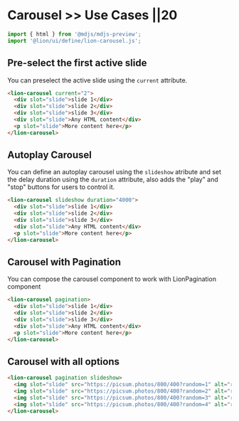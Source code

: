 # Carousel >> Use Cases ||20

```js script
import { html } from '@mdjs/mdjs-preview';
import '@lion/ui/define/lion-carousel.js';
```

## Pre-select the first active slide

You can preselect the active slide using the `current` attribute.

```html preview-story
<lion-carousel current="2">
  <div slot="slide">slide 1</div>
  <div slot="slide">slide 2</div>
  <div slot="slide">slide 3</div>
  <div slot="slide">Any HTML content</div>
  <p slot="slide">More content here</p>
</lion-carousel>
```

## Autoplay Carousel

You can define an autoplay carousel using the `slideshow` atribute and set the delay duration using the `duration` attribute, also adds the "play" and "stop" buttons for users to control it.

```html preview-story
<lion-carousel slideshow duration="4000">
  <div slot="slide">slide 1</div>
  <div slot="slide">slide 2</div>
  <div slot="slide">slide 3</div>
  <div slot="slide">Any HTML content</div>
  <p slot="slide">More content here</p>
</lion-carousel>
```

## Carousel with Pagination

You can compose the carousel component to work with LionPagination component

```html preview-story
<lion-carousel pagination>
  <div slot="slide">slide 1</div>
  <div slot="slide">slide 2</div>
  <div slot="slide">slide 3</div>
  <div slot="slide">Any HTML content</div>
  <p slot="slide">More content here</p>
</lion-carousel>
```

## Carousel with all options

```html preview-story
<lion-carousel pagination slideshow>
  <img slot="slide" src="https://picsum.photos/800/400?random=1" alt="random image for demo" />
  <img slot="slide" src="https://picsum.photos/800/400?random=2" alt="random image for demo" />
  <img slot="slide" src="https://picsum.photos/800/400?random=3" alt="random image for demo" />
  <img slot="slide" src="https://picsum.photos/800/400?random=4" alt="random image for demo" />
</lion-carousel>
```
